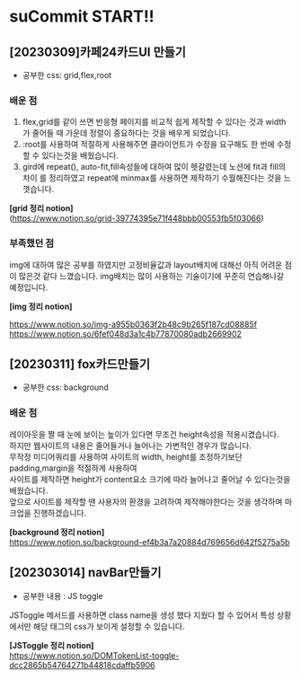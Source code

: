 # suCommit START!!


## [20230309]카페24카드UI 만들기
* 공부한 css: grid,flex,root

### 배운 점
1. flex,grid를 같이 쓰면 반응형 페이지를 비교적 쉽게 제작할 수 있다는 것과 width가 줄어들 때 가운데 정렬이 중요하다는 것을
배우게 되었습니다.
2. :root를 사용하여 적절하게 사용해주면 클라이언트가 수정을 요구해도 한 번에 수정할 수 있다는것을 배웠습니다.
3. gird에 repeat(), auto-fit,fill속성들에 대하여 많이 헷갈렸는데 노션에 fit과 fill의 차이
를 정리하였고 repeat에 minmax를 사용하면 제작하기 수월해진다는 것을 느꼇습니다.

**[grid 정리 notion]** <br> (https://www.notion.so/grid-39774395e71f448bbb00553fb5f03066)

### 부족했던 점
img에 대하여 많은 공부를 하였지만 고정비율값과 layout배치에 대해선 아직 어려운 점이 많은것 같다 느꼈습니다.
img배치는 많이 사용하는 기술이기에 꾸준히 연습해나갈 예정입니다.

**[img 정리 notion]**

https://www.notion.so/img-a955b0363f2b48c9b265f187cd08885f <br>
https://www.notion.so/6fef048d3a1c4b77870080adb2669902




## [20230311] fox카드만들기
* 공부한 css: background
### 배운 점


레이아웃을 짤 때 눈에 보이는 높이가 있다면 무조건 height속성을 적용시켰습니다.<br>
하지만 웹사이트의 내용은 줄어들거나 늘어나는 가변적인 경우가 많습니다.<br>
무작정 미디어쿼리를 사용하여 사이트의 width, height를 조정하기보단 padding,margin을 적절하게 사용하여<br>
사이트를 제작하면 height가 content요소 크기에 따라 늘어나고 줄어날 수 있다는것을 배웠습니다.<br>
앞으로 사이트를 제작할 땐 사용자의 환경을 고려하여 제작해야한다는 것을 생각하며 마크업을 진행하겠습니다. <br>

**[background 정리 notion]**  <br>
https://www.notion.so/background-ef4b3a7a20884d769656d642f5275a5b


## [202303014] navBar만들기
* 공부한 내용 : JS toggle

JSToggle 메서드를 사용하면 class name을 생성 했다 지웠다 할 수 있어서 특성 상황에서만 해당 태그의 css가 보이게 설정할 수 있습니다.

**[JSToggle 정리 notion]**  <br>
https://www.notion.so/DOMTokenList-toggle-dcc2865b54764271b44818cdaffb5906


